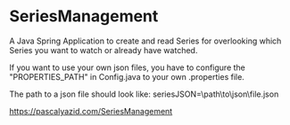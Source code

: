 # SeriesManagement
A Java Spring Application to create and read Series for overlooking which Series you want to watch or already have watched.

If you want to use your own json files, you have to configure the "PROPERTIES_PATH" in Config.java to your own .properties file.

The path to a json file should look like: seriesJSON=\path\to\json\file.json

https://pascalyazid.com/SeriesManagement
